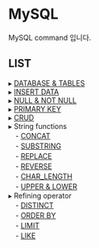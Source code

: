 # MySQL

MySQL command 입니다.

## LIST

▸ [DATABASE & TABLES](https://github.com/moeyg/MySQL/blob/main/DATABASE_TABLES.md)
<br>
▸ [INSERT DATA](https://github.com/moeyg/MySQL/blob/main/INSERT_DATA.md)
<br>
▸ [NULL & NOT NULL](https://github.com/moeyg/MySQL/blob/main/NULL_NOT_NULL.md)
<br>
▸ [PRIMARY KEY](https://github.com/moeyg/MySQL/blob/main/PRIMARY_KEY.md)
<br>
▸ [CRUD](https://github.com/moeyg/MySQL/blob/main/CRUD.md)
<br>
▸ String functions <br>
　- [CONCAT](https://github.com/moeyg/MySQL/blob/main/CONCAT.md) <br>
　- [SUBSTRING](https://github.com/moeyg/MySQL/blob/main/SUBSTRING.md)<br>
　- [REPLACE](https://github.com/moeyg/MySQL/blob/main/REPLACE.md)<br>
　- [REVERSE](https://github.com/moeyg/MySQL/blob/main/REVERSE.md)<br>
　- [CHAR_LENGTH](https://github.com/moeyg/MySQL/blob/main/CHAR_LENGTH.md)<br>
　- [UPPER & LOWER](https://github.com/moeyg/MySQL/blob/main/UPPER_LOWER.md)
<br>
▸ Refining operator <br>
　- [DISTINCT](https://github.com/moeyg/MySQL/blob/main/DISTINCT.md) <br>
　- [ORDER BY](https://github.com/moeyg/MySQL/blob/main/ORDER_BY.md) <br>
　- [LIMIT](https://github.com/moeyg/MySQL/blob/main/LIMIT.md) <br>
　- [LIKE](https://github.com/moeyg/MySQL/blob/main/LIKE.md)
